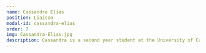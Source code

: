 ```yaml
---
name: Cassandra Elias
position: Liaison
modal-id: cassandra-elias
order: 7
img: Cassandra-Elias.jpg
description: Cassandra is a second year student at the University of Calgary in the department of Biological Sciences. Apart from spending lots of time at the university with the hopes of becoming a doctor, she also has her first apprenticeship in cosmetology which she completed in Saint Mary’s High school. She spends some of her free time cooking and baking Arabic cuisine.
---
```

